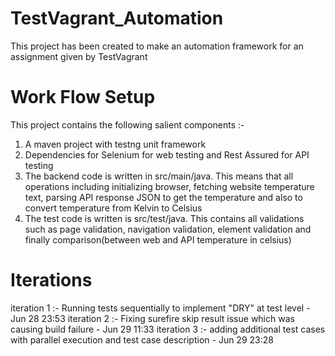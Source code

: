 # TestVagrant_Automation
This project has been created to make an automation framework for an assignment given by TestVagrant
# Work Flow Setup
This project contains the following salient components :-
1. A maven project with testng unit framework
2. Dependencies for Selenium for web testing and Rest Assured for API testing
3. The backend code is written in src/main/java. This means that all operations including initializing browser, fetching website temperature text, parsing API response JSON to get the temperature and also to convert temperature from Kelvin to Celsius
4. The test code is written is src/test/java. This contains all validations such as page validation, navigation validation, element validation and finally comparison(between web and API temperature in celsius)
# Iterations
iteration 1 :- Running tests sequentially to implement "DRY" at test level - Jun 28 23:53
iteration 2 :- Fixing surefire skip result issue which was causing build failure -  Jun 29 11:33
iteration 3 :- adding additional test cases with parallel execution and test case description -  Jun 29 23:28

